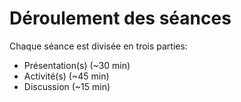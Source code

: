 # Déroulement des séances
Chaque séance est divisée en trois parties:
- Présentation(s) (~30 min)
- Activité(s) (~45 min)
- Discussion (~15 min)
